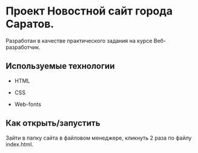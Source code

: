 # Проект Новостной сайт города Саратов.

Разработан в качестве практического задания на курсе Веб-разработчик.

## Используемые технологии

* HTML

* CSS 

* Web-fonts 

## Как открыть/запустить

Зайти в папку сайта в файловом менеджере, кликнуть 2 раза по файлу index.html.